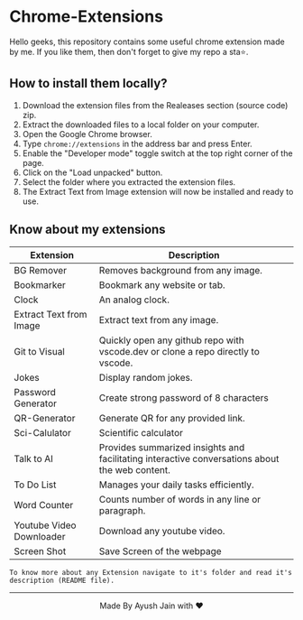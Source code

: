 # Chrome-Extensions
Hello geeks, this repository contains some useful chrome extension made by me.
If you like them, then don't forget to give my repo a sta⭐.

## How to install them locally?
1. Download the extension files from the Realeases section (source code) zip.
2. Extract the downloaded files to a local folder on your computer.
3. Open the Google Chrome browser.
4. Type `chrome://extensions` in the address bar and press Enter.
5. Enable the "Developer mode" toggle switch at the top right corner of the page.
6. Click on the "Load unpacked" button.
7. Select the folder where you extracted the extension files.
8. The Extract Text from Image extension will now be installed and ready to use.

## Know about my extensions 
| Extension  | Description |
| --- | --- |
| BG Remover | Removes background from any  image. |
| Bookmarker | Bookmark any website or tab. |
| Clock | An analog clock. |
| Extract Text from Image | Extract text from any image. |
| Git to Visual | Quickly open any github repo with vscode.dev or clone a repo directly to vscode.|
| Jokes | Display random jokes. |
| Password Generator | Create strong password of 8 characters |
| QR-Generator | Generate QR for any provided link. |
| Sci-Calulator | Scientific calculator |
| Talk to AI | Provides summarized insights and facilitating interactive conversations about the web content. |
| To Do List | Manages your daily tasks efficiently. |
| Word Counter | Counts number of words in any line or paragraph. |
| Youtube Video Downloader| Download any youtube video.|
| Screen Shot| Save Screen of the webpage |

` To know more about any Extension navigate to it's folder and read it's  description (README file). ` <br>


<hr>
<p align="center">
  Made By Ayush Jain with ❤️
  </p>
  
